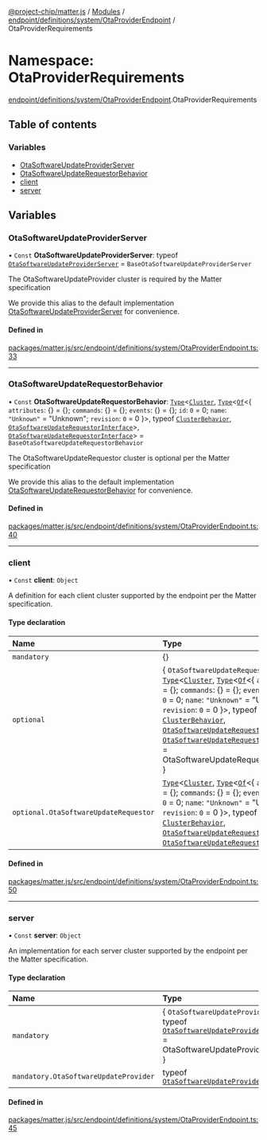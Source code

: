 [@project-chip/matter.js](../README.md) / [Modules](../modules.md) / [endpoint/definitions/system/OtaProviderEndpoint](endpoint_definitions_system_OtaProviderEndpoint.md) / OtaProviderRequirements

# Namespace: OtaProviderRequirements

[endpoint/definitions/system/OtaProviderEndpoint](endpoint_definitions_system_OtaProviderEndpoint.md).OtaProviderRequirements

## Table of contents

### Variables

- [OtaSoftwareUpdateProviderServer](endpoint_definitions_system_OtaProviderEndpoint.OtaProviderRequirements.md#otasoftwareupdateproviderserver)
- [OtaSoftwareUpdateRequestorBehavior](endpoint_definitions_system_OtaProviderEndpoint.OtaProviderRequirements.md#otasoftwareupdaterequestorbehavior)
- [client](endpoint_definitions_system_OtaProviderEndpoint.OtaProviderRequirements.md#client)
- [server](endpoint_definitions_system_OtaProviderEndpoint.OtaProviderRequirements.md#server)

## Variables

### OtaSoftwareUpdateProviderServer

• `Const` **OtaSoftwareUpdateProviderServer**: typeof [`OtaSoftwareUpdateProviderServer`](../classes/behavior_definitions_ota_software_update_provider_export.OtaSoftwareUpdateProviderServer.md) = `BaseOtaSoftwareUpdateProviderServer`

The OtaSoftwareUpdateProvider cluster is required by the Matter specification

We provide this alias to the default implementation [OtaSoftwareUpdateProviderServer](endpoint_definitions_system_OtaProviderEndpoint.OtaProviderRequirements.md#otasoftwareupdateproviderserver) for convenience.

#### Defined in

[packages/matter.js/src/endpoint/definitions/system/OtaProviderEndpoint.ts:33](https://github.com/project-chip/matter.js/blob/0c058ae17fdba4c0b89b8b13c309011d51782299/packages/matter.js/src/endpoint/definitions/system/OtaProviderEndpoint.ts#L33)

___

### OtaSoftwareUpdateRequestorBehavior

• `Const` **OtaSoftwareUpdateRequestorBehavior**: [`Type`](../interfaces/behavior_cluster_export.ClusterBehavior.Type.md)\<[`Cluster`](../interfaces/cluster_export.OtaSoftwareUpdateRequestor.Cluster.md), [`Type`](../interfaces/behavior_cluster_export.ClusterBehavior.Type.md)\<[`Of`](../interfaces/cluster_export.ClusterType.Of.md)\<\{ `attributes`: {} = \{}; `commands`: {} = \{}; `events`: {} = \{}; `id`: ``0`` = 0; `name`: ``"Unknown"`` = "Unknown"; `revision`: ``0`` = 0 }\>, typeof [`ClusterBehavior`](behavior_cluster_export.ClusterBehavior.md), [`OtaSoftwareUpdateRequestorInterface`](behavior_definitions_ota_software_update_requestor_export.md#otasoftwareupdaterequestorinterface)\>, [`OtaSoftwareUpdateRequestorInterface`](behavior_definitions_ota_software_update_requestor_export.md#otasoftwareupdaterequestorinterface)\> = `BaseOtaSoftwareUpdateRequestorBehavior`

The OtaSoftwareUpdateRequestor cluster is optional per the Matter specification

We provide this alias to the default implementation [OtaSoftwareUpdateRequestorBehavior](endpoint_definitions_system_OtaProviderEndpoint.OtaProviderRequirements.md#otasoftwareupdaterequestorbehavior) for convenience.

#### Defined in

[packages/matter.js/src/endpoint/definitions/system/OtaProviderEndpoint.ts:40](https://github.com/project-chip/matter.js/blob/0c058ae17fdba4c0b89b8b13c309011d51782299/packages/matter.js/src/endpoint/definitions/system/OtaProviderEndpoint.ts#L40)

___

### client

• `Const` **client**: `Object`

A definition for each client cluster supported by the endpoint per the Matter specification.

#### Type declaration

| Name | Type |
| :------ | :------ |
| `mandatory` | {} |
| `optional` | \{ `OtaSoftwareUpdateRequestor`: [`Type`](../interfaces/behavior_cluster_export.ClusterBehavior.Type.md)\<[`Cluster`](../interfaces/cluster_export.OtaSoftwareUpdateRequestor.Cluster.md), [`Type`](../interfaces/behavior_cluster_export.ClusterBehavior.Type.md)\<[`Of`](../interfaces/cluster_export.ClusterType.Of.md)\<\{ `attributes`: {} = \{}; `commands`: {} = \{}; `events`: {} = \{}; `id`: ``0`` = 0; `name`: ``"Unknown"`` = "Unknown"; `revision`: ``0`` = 0 }\>, typeof [`ClusterBehavior`](behavior_cluster_export.ClusterBehavior.md), [`OtaSoftwareUpdateRequestorInterface`](behavior_definitions_ota_software_update_requestor_export.md#otasoftwareupdaterequestorinterface)\>, [`OtaSoftwareUpdateRequestorInterface`](behavior_definitions_ota_software_update_requestor_export.md#otasoftwareupdaterequestorinterface)\> = OtaSoftwareUpdateRequestorBehavior } |
| `optional.OtaSoftwareUpdateRequestor` | [`Type`](../interfaces/behavior_cluster_export.ClusterBehavior.Type.md)\<[`Cluster`](../interfaces/cluster_export.OtaSoftwareUpdateRequestor.Cluster.md), [`Type`](../interfaces/behavior_cluster_export.ClusterBehavior.Type.md)\<[`Of`](../interfaces/cluster_export.ClusterType.Of.md)\<\{ `attributes`: {} = \{}; `commands`: {} = \{}; `events`: {} = \{}; `id`: ``0`` = 0; `name`: ``"Unknown"`` = "Unknown"; `revision`: ``0`` = 0 }\>, typeof [`ClusterBehavior`](behavior_cluster_export.ClusterBehavior.md), [`OtaSoftwareUpdateRequestorInterface`](behavior_definitions_ota_software_update_requestor_export.md#otasoftwareupdaterequestorinterface)\>, [`OtaSoftwareUpdateRequestorInterface`](behavior_definitions_ota_software_update_requestor_export.md#otasoftwareupdaterequestorinterface)\> |

#### Defined in

[packages/matter.js/src/endpoint/definitions/system/OtaProviderEndpoint.ts:50](https://github.com/project-chip/matter.js/blob/0c058ae17fdba4c0b89b8b13c309011d51782299/packages/matter.js/src/endpoint/definitions/system/OtaProviderEndpoint.ts#L50)

___

### server

• `Const` **server**: `Object`

An implementation for each server cluster supported by the endpoint per the Matter specification.

#### Type declaration

| Name | Type |
| :------ | :------ |
| `mandatory` | \{ `OtaSoftwareUpdateProvider`: typeof [`OtaSoftwareUpdateProviderServer`](../classes/behavior_definitions_ota_software_update_provider_export.OtaSoftwareUpdateProviderServer.md) = OtaSoftwareUpdateProviderServer } |
| `mandatory.OtaSoftwareUpdateProvider` | typeof [`OtaSoftwareUpdateProviderServer`](../classes/behavior_definitions_ota_software_update_provider_export.OtaSoftwareUpdateProviderServer.md) |

#### Defined in

[packages/matter.js/src/endpoint/definitions/system/OtaProviderEndpoint.ts:45](https://github.com/project-chip/matter.js/blob/0c058ae17fdba4c0b89b8b13c309011d51782299/packages/matter.js/src/endpoint/definitions/system/OtaProviderEndpoint.ts#L45)
